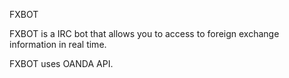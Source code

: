 FXBOT

FXBOT is a IRC bot that allows you to access to foreign exchange information in real time.

FXBOT uses OANDA API.